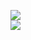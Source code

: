[![](https://img.shields.io/badge/Made%20With-Github%20Spray-lightgrey.svg?style=for-the-badge&logo=github)](https://github.com/Annihil/github-spray#21603)  
[![](https://i.imgur.com/2DrTn0Z.gif)](https://github.com/Annihil/github-spray)
